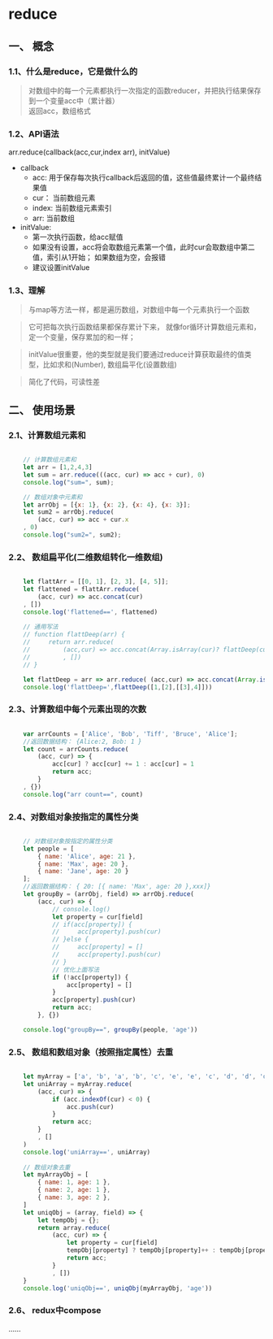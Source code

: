 # reduce #
## 一、 概念
### 1.1、什么是reduce，它是做什么的
> 对数组中的每一个元素都执行一次指定的函数reducer，并把执行结果保存到一个变量acc中（累计器）<br />
> 返回acc，数组格式



### 1.2、API语法
arr.reduce(callback(acc,cur,index arr), initValue)

* callback
  * acc: 用于保存每次执行callback后返回的值，这些值最终累计一个最终结果值 
  * cur： 当前数组元素
  * index: 当前数组元素索引
  * arr: 当前数组
* initValue:
  * 第一次执行函数，给acc赋值
  * 如果没有设置，acc将会取数组元素第一个值，此时cur会取数组中第二值，索引从1开始； 如果数组为空，会报错
  * 建议设置initValue
  
### 1.3、理解

 > 与map等方法一样，都是遍历数组，对数组中每一个元素执行一个函数<br />
 
 > 它可把每次执行函数结果都保存累计下来， 就像for循环计算数组元素和，定一个变量，保存累加的和一样；<br />
 
 > initValue很重要，他的类型就是我们要通过reduce计算获取最终的值类型，比如求和(Number), 数组扁平化(设置数组)<br />
 
 > 简化了代码，可读性差
   

## 二、 使用场景

### 2.1、计算数组元素和
```js

	// 计算数组元素和
    let arr = [1,2,4,3]
    let sum = arr.reduce(((acc, cur) => acc + cur), 0)
    console.log("sum=", sum);

    // 数组对象中元素和
    let arrObj = [{x: 1}, {x: 2}, {x: 4}, {x: 3}];
    let sum2 = arrObj.reduce(
        (acc, cur) => acc + cur.x
    , 0)
    console.log("sum2=", sum2);
```
### 2.2、 数组扁平化(二维数组转化一维数组)
```js

	let flattArr = [[0, 1], [2, 3], [4, 5]];
    let flattened = flattArr.reduce(
        (acc, cur) => acc.concat(cur)
    , [])
    console.log('flattened==', flattened)
    
    // 通用写法
    // function flattDeep(arr) {
    //     return arr.reduce(
    //         (acc,cur) => acc.concat(Array.isArray(cur)? flattDeep(cur): cur)
    //         , [])
    // }

    let flattDeep = arr => arr.reduce( (acc,cur) => acc.concat(Array.isArray(cur)? flattDeep(cur): cur),[])
    console.log('flattDeep=',flattDeep([1,[2],[[3],4]]))
```
### 2.3、计算数组中每个元素出现的次数
```js

	var arrCounts = ['Alice', 'Bob', 'Tiff', 'Bruce', 'Alice'];
    //返回数据结构： {Alice:2, Bob: 1 }
    let count = arrCounts.reduce(
        (acc, cur) => {
            acc[cur] ? acc[cur] += 1 : acc[cur] = 1
            return acc;
        }
    , {})
    console.log("arr count==", count)
```
### 2.4、对数组对象按指定的属性分类
```js

    // 对数组对象按指定的属性分类
    let people = [
        { name: 'Alice', age: 21 },
        { name: 'Max', age: 20 },
        { name: 'Jane', age: 20 }
    ];
    //返回数据结构： { 20: [{ name: 'Max', age: 20 },xxx]}
    let groupBy = (arrObj, field) => arrObj.reduce(
        (acc, cur) => {
            // console.log()
            let property = cur[field]
            // if(acc[property]) {
            //     acc[property].push(cur)
            // }else {
            //     acc[property] = []
            //     acc[property].push(cur)
            // }
            // 优化上面写法
            if (!acc[property]) {
                acc[property] = []
            }
            acc[property].push(cur)
            return acc;
        }, {})

    console.log("groupBy==", groupBy(people, 'age'))
```
### 2.5、 数组和数组对象（按照指定属性）去重
```js

    let myArray = ['a', 'b', 'a', 'b', 'c', 'e', 'e', 'c', 'd', 'd', 'd', 'd']
    let uniArray = myArray.reduce(
        (acc, cur) => {
            if (acc.indexOf(cur) < 0) {
                acc.push(cur)
            }
            return acc;
        }
        , []
    )
    console.log('uniArray==', uniArray)
    
    // 数组对象去重
    let myArrayObj = [
        { name: 1, age: 1 },
        { name: 2, age: 1 },
        { name: 3, age: 2 },
    ]
    let uniqObj = (array, field) => {
        let tempObj = {};
        return array.reduce(
            (acc, cur) => {
                let property = cur[field]
                tempObj[property] ? tempObj[property]++ : tempObj[property] = 1 && acc.push(cur)
                return acc;
            }
            , [])
    }
    console.log('uniqObj==', uniqObj(myArrayObj, 'age'))

```

### 2.6、 redux中compose
……
